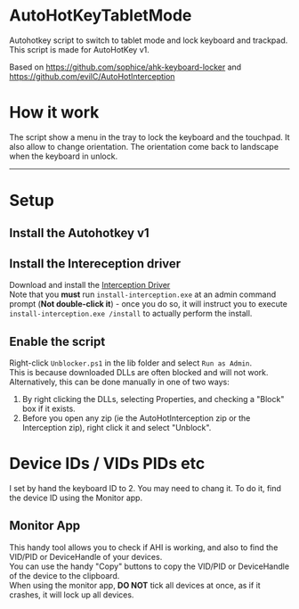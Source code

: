 # AutoHotKeyTabletMode
Autohotkey script to switch to tablet mode and lock keyboard and trackpad.
This script is made for AutoHotKey v1.

Based on https://github.com/sophice/ahk-keyboard-locker and https://github.com/evilC/AutoHotInterception

# How it work
The script show a menu in the tray to lock the keyboard and the touchpad.
It also allow to change orientation.
The orientation come back to landscape when the keyboard in unlock.

------

# Setup

## Install the Autohotkey v1

## Install the Intereception driver
Download and install the [Interception Driver](https://github.com/oblitum/Interception/releases)  
Note that you **must** run `install-interception.exe` at an admin command prompt (**Not double-click it**) - once you do so, it will instruct you to execute `install-interception.exe /install` to actually perform the install.  

## Enable the script
Right-click `Unblocker.ps1` in the lib folder and select `Run as Admin`.  
This is because downloaded DLLs are often blocked and will not work.  
Alternatively, this can be done manually in one of two ways:
   1. By right clicking the DLLs, selecting Properties, and checking a "Block" box if it exists.  
   2. Before you open any zip (ie the AutoHotInterception zip or the Interception zip), right click it and select "Unblock".
  


# Device IDs / VIDs PIDs etc

I set by hand the keyboard ID to 2.
You may need to chang it. To do it, find the device ID using the Monitor app.

## Monitor App
This handy tool allows you to check if AHI is working, and also to find the VID/PID or DeviceHandle of your devices.  
You can use the handy "Copy" buttons to copy the VID/PID or DeviceHandle of the device to the clipboard.  
When using the monitor app, **DO NOT** tick all devices at once, as if it crashes, it will lock up all devices.




